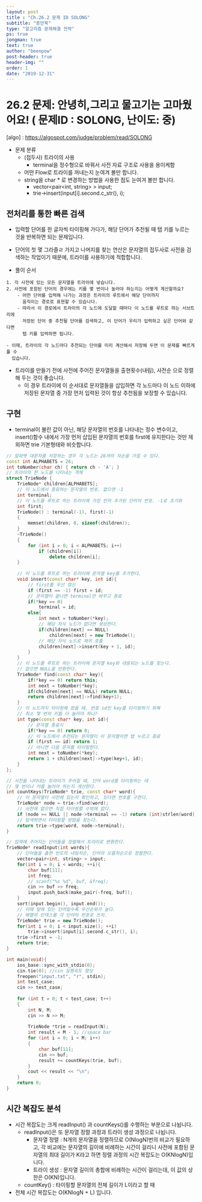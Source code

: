```yaml
---
layout: post
title : "Ch.26.2 문제 ID SOLONG"
subtitle: "종만북"
type: "알고리즘 문제해결 전략"
ps: true
jongman: true
text: true
author: "beenpow"
post-header: true
header-img: ""
order: 1
date: "2019-12-31"
---
```


# 26.2 문제: 안녕히,그리고 물고기는 고마웠어요! ( 문제ID : SOLONG, 난이도: 중)
[algo] : <https://algospot.com/judge/problem/read/SOLONG>

- 문제 분류
    - (접두사) 트라이의 사용
        - terminal을 정수형으로 바꿔서 사전 자료 구조로 사용을 용이케함
    - 어떤 Flow로 트라이를 꺼내는지 눈여겨 볼만 합니다.
    - string을 char * 로 변경하는 방법을 사용한 점도 눈여겨 볼만 합니다.
        - vector<pair<int, string> > input;
        - trie->insert(input[i].second.c_str(), i);

## 전처리를 통한 빠른 검색

- 입력할 단어를 한 글자씩 타이핑해 가다가, 해당 단어가 추천될 때 탭 키를 누르는 것을 반복하면 되는
  문제입니다.
- 단어의 첫 몇 그라즐ㄹ 가지고 나머지를 찾는 연산은 문자열의 접두사로 사전을 검색하는 작업이기
  때문에, 트라이를 사용하기에 적합합니다.

- 풀이 순서


```text
1. 각 사전에 있는 모든 문자열을 트라이에 넣습니다.
2. 사전에 포함된 단어의 경우에는 키를 몇 번이나 눌러야 하는지는 어떻게 계산할까요?
    - 어떤 단어를 입력해 나가는 과정은 트라이의 루트에서 해당 단어까지
      움직이는 경로로 표현할 수 있습니다.
    - 따라서 이 경로에서 트라이의 각 노드에 도달할 때마다 이 노드를 루트로 하는 서브트리에
      저장된 단어 중 추천될 단어를 검색하고, 이 단어가 우리가 입력하고 싶은 단어와 같다면
      탭 키를 입력하면 됩니다.

- 이때, 트라이의 각 노드마다 추천되는 단어를 미리 계산해서 저장해 두면 이 문제를 빠르게 풀 수 
  있습니다.

```



- 트라이를 만들기 전에 사전에 주어진 문자열들을 출현횟수(내림), 사전순 으로 정렬해 두는 것이
  좋습니다.
  - 이 경우 트라이에 이 순서대로 문자열들을 삽입하면 각 노드마다 이 노드 이하에 저장된 문자열 중
    가장 먼저 입력된 것이 항상 추천됨을 보장할 수 있습니다.

## 구현

- terminal이 불린 값이 아닌, 해당 문자열의 번호를 나타내는 정수 변수이고, insert()함수 내에서 가장
  먼저 삽입된 문자열의 번호를 first에 유지한다는 것만 제외하면 trie 기본형태와 비슷합니다.

```cpp
// 알파벳 대문자를 저장하는 경우 각 노드는 26개의 자손을 가질 수 있다.
const int ALPHABETS = 26;
int toNumber(char ch) { return ch - 'A'; }
// 트라이의 한 노드를 나타내는 객체
struct TrieNode {
    TrieNode* children[ALPHABETS];
    // 이 노드에서 종료하는 문자열의 번호. 없으면 -1
    int terminal;
    // 이 노드를 루트로 하는 트라이에 가장 먼저 추가된 단어의 번호. -1로 초기화
    int first;
    TrieNode() : terminal(-1), first(-1)
    {
        memset(children, 0, sizeof(children));
    }
    ~TrieNode()
    {
        for (int i = 0; i < ALPHABETS; i++)
            if (children[i])
                delete children[i];
    }
    
    // 이 노드를 루트로 하는 트라이에 문자열 key를 추가한다.
    void insert(const char* key, int id){
        // first를 우선 갱신
        if (first == -1) first = id;
        // 문자열이 끝나면 terminal만 바꾸고 종료
        if(*key == 0)
            terminal = id;
        else{
            int next = toNumber(*key);
            // 해당 자식 노드가 없다면 생성한다.
            if(children[next] == NULL)
                children[next] = new TrieNode();
            // 해당 자식 노드로 재귀 호출
            children[next]->insert(key + 1, id);
        }
    }
    // 이 노드를 루트로 하는 트라이에 문자열 key와 대응되는 노드를 찾는다.
    // 없으면 NULL을 반환한다.
    TrieNode* find(const char* key){
        if(*key == 0) return this;
        int next = toNumber(*key);
        if(children[next] == NULL) return NULL;
        return children[next]->find(key+1);
    }
    // 이 노드까지 타이핑해 왔을 때, 번호 id인 key를 타이핑하기 위해
    // 최소 몇 번의 키를 더 눌러야 하나?
    int type(const char* key, int id){
        // 문자열 종료시
        if(*key == 0) return 0;
        // 이 노드에서 추천되는 문자열이 이 문자열이면 탭 누르고 종료
        if (first == id) return 1;
        // 아니면 다음 문자를 타이핑한다.
        int next = toNumber(*key);
        return 1 + children[next]->type(key+1, id);
    }
};

// 사전을 나타내는 트라이가 주어질 때, 단어 word를 타이핑하는 데
// 몇 번이나 키를 눌러야 하는지 계산한다.
int countKeys(TrieNode* trie, const char* word){
    // 이 문자열이 사전에 있는지 확인하고, 있다면 번호를 구한다.
    TrieNode* node = trie->find(word);
    // 사전에 없으면 직접 타이핑할 수밖에 없다.
    if (node == NULL || node->terminal == -1) return (int)strlen(word);
    // 탐색하면서 타이핑할 방법을 찾는다.
    return trie->type(word, node->terminal);
}

// 입력에 주어지는 단어들을 정렬해서 트라이로 변환한다.
TrieNode* readInput(int words){
    // 단어들을 출현 빈도의 내림차순, 단어의 오름차순으로 정렬한다.
    vector<pair<int, string> > input;
    for(int i = 0; i < words; ++i){
        char buf[11];
        int freq;
        // scanf("%s %d", buf, &freq);
        cin >> buf >> freq;
        input.push_back(make_pair(-freq, buf));
    }
    sort(input.begin(), input.end());
    // 이때 앞에 있는 단어일수록 우선순위가 높다.
    // 배열의 인덱스를 각 단어의 번호로 쓰자.
    TrieNode* trie = new TrieNode();
    for(int i = 0; i < input.size(); ++i)
        trie->insert(input[i].second.c_str(), i);
    trie->first = -1;
    return trie;
}

int main(void){
    ios_base::sync_with_stdio(0);
    cin.tie(0); //cin 실행속도 향상
    freopen("input.txt", "r", stdin);
    int test_case;
    cin >> test_case;
    
    for (int t = 0; t < test_case; t++)
    {
        int N, M;
        cin >> N >> M;
        
        TrieNode *trie = readInput(N);
        int result = M - 1; //space bar
        for (int i = 0; i < M; i++)
        {
            char buf[11];
            cin >> buf;
            result += countKeys(trie, buf);
        }
        cout << result << "\n";
    }
    return 0;
}

```


## 시간 복잡도 분석

- 시간 복잡도는 크게 readInput() 과 countKeys()를 수행하는 부분으로 나뉩니다.
  - readInput()은 또 문자열 정렬 과정과 트라이 생성 과정으로 나뉩니다.
    - 문자열 정렬 : N개의 문자열을 정렬하므로 O(NlogN)번의 비교가 필요하고, 각 비교에는 문자열의
      길이에 비례하는 시간이 걸리니 사전에 포함된 문자열의 최대 길이가 K라고 하면 정렬 과정의 시간
      복잡도는 O(KNlogN)입니다.
    - 트라이 생성 : 문자열 길이의 총합에 비례하는 시간이 걸리는데, 이 값의 상한은 O(KN)입니다.
  - countKey() : 타이핑할 문자열의 전체 길이가 L이라고 할 때
- 전체 시간 복잡도는 O(KNlogN + L) 입니다.
